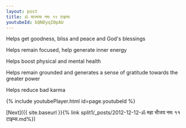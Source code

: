 ```yaml
---
layout: post
title: ॐ याज्यया नमः ११ टाइम्स
youtubeId: bQNDyqI0pAU
---
```

 
 
Helps get goodness, bliss and peace and God's blessings
 
Helps remain focused, help generate inner energy 
 
Helps boost physical and mental health 
 
Helps remain grounded and generates a sense of gratitude towards the greater power 
 
Helps reduce bad karma
 
 
 
 


{% include youtubePlayer.html id=page.youtubeId %}
 
[Next]({{ site.baseurl }}{% link  split1/_posts/2012-12-12-ॐ महा भीजय नमः ११ टाइम्स.md%})
 
